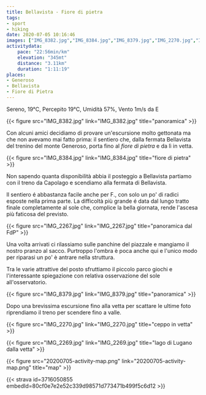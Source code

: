 ```yaml
---
title: Bellavista - Fiore di pietra
tags:
- sport
- hiking
date: 2020-07-05 10:16:46
images: ["IMG_8382.jpg","IMG_8384.jpg","IMG_8379.jpg","IMG_2270.jpg","IMG_2269.jpg","IMG_2267.jpg"]
activitydata:
    pace: "22:56min/km"
    elevation: "345mt"
    distance: "3.11km"
    duration: "1:11:19"
places:
- Generoso
- Bellavista
- Fiore di Pietra
---
```


Sereno, 19°C, Percepito 19°C, Umidità 57%, Vento 1m/s da E

{{< figure src="IMG_8382.jpg" link="IMG_8382.jpg" title="panoramica" >}}

Con alcuni amici decidiamo di provare un'escursione molto gettonata ma che non avevamo mai fatto prima: il sentiero che, dalla fermata Bellavista del trenino del monte Generoso, porta fino al _fiore di pietra_ e da lì in vetta.

{{< figure src="IMG_8384.jpg" link="IMG_8384.jpg" title="fiore di pietra" >}}

Non sapendo quanta disponibilità abbia il posteggio a Bellavista partiamo con il treno da Capolago e scendiamo alla fermata di Bellavista.

Il sentiero é abbastanza facile anche per F., con solo un po' di radici esposte nella prima parte.
La difficoltà più grande é data dal lungo tratto finale completamente al sole che, complice la bella giornata, rende l'ascesa più faticosa del previsto.

{{< figure src="IMG_2267.jpg" link="IMG_2267.jpg" title="panoramica dal FdP" >}}

Una volta arrivati ci rilassiamo sulle panchine del piazzale e mangiamo il nostro pranzo al sacco. Purtroppo l'ombra è poca anche qui e l'unico modo per riparasi un po' è antrare nella struttura.

Tra le varie attrattive del posto sfruttiamo il piccolo parco giochi e l'interessante spiegazione con relativa osservazione del sole all'osservatorio.

{{< figure src="IMG_8379.jpg" link="IMG_8379.jpg" title="panoramica" >}}

Dopo una brevissima escursione fino alla vetta per scattare le ultime foto riprendiamo il treno per scendere fino a valle.

{{< figure src="IMG_2270.jpg" link="IMG_2270.jpg" title="ceppo in vetta" >}}

{{< figure src="IMG_2269.jpg" link="IMG_2269.jpg" title="lago di Lugano dalla vetta" >}}


{{< figure src="20200705-activity-map.png" link="20200705-activity-map.png" title="map" >}}


{{< strava id=3716050855 embedId=80cf0e7e2e52c339d98571d773471b499f5c6d12 >}}
